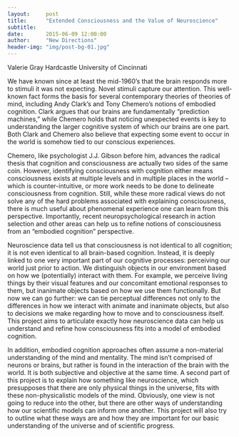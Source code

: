 ```yaml
---
layout:     post
title:      "Extended Consciousness and the Value of Neuroscience"
subtitle:   
date:       2015-06-09 12:00:00
author:     "New Directions"
header-img: "img/post-bg-01.jpg"
---
```


Valerie Gray Hardcastle
University of Cincinnati


We have known since at least the mid-1960’s that the brain responds more to stimuli it was not expecting. Novel stimuli capture our attention. This well-known fact forms the basis for several contemporary theories of theories of mind, including Andy Clark’s and Tony Chemero’s notions of embodied cognition. Clark argues that our brains are fundamentally “prediction machines,” while Chemero holds that noticing unexpected events is key to understanding the larger cognitive system of which our brains are one part. Both Clark and Chemero also believe that expecting some event to occur in the world is somehow tied to our conscious experiences.

Chemero, like psychologist J.J. Gibson before him, advances the radical thesis that cognition and consciousness are actually two sides of the same coin. However, identifying consciousness with cognition either means consciousness exists at multiple levels and in multiple places in the world – which is counter-intuitive, or more work needs to be done to delineate consciousness from cognition. Still, while these more radical views do not solve any of the hard problems associated with explaining consciousness, there is much useful about phenomenal experience one can learn from this perspective. Importantly, recent neuropsychological research in action selection and other areas can help us to refine notions of consciousness from an “embodied cognition” perspective.

Neuroscience data tell us that consciousness is not identical to all cognition; it is not even identical to all brain-based cognition. Instead, it is deeply linked to one very important part of our cognitive processes: perceiving our world just prior to action. We distinguish objects in our environment based on how we (potentially) interact with them. For example, we perceive living things by their visual features and our concomitant emotional responses to them, but inanimate objects based on how we use them functionally. But now we can go further: we can tie perceptual differences not only to the differences in how we interact with animate and inanimate objects, but also to decisions we make regarding how to move and to consciousness itself. This project aims to articulate exactly how neuroscience data can help us understand and refine how consciousness fits into a model of embodied cognition.

In addition, embodied cognition approaches often assume a non-material understanding of the mind and mentality. The mind isn’t comprised of neurons or brains, but rather is found in the interaction of the brain with the world. It is both subjective and objective at the same time. A second part of this project is to explain how something like neuroscience, which presupposes that there are only physical things in the universe, fits with these non-physicalistic models of the mind. Obviously, one view is not going to reduce into the other, but there are other ways of understanding how our scientific models can inform one another. This project will also try to outline what these ways are and how they are important for our basic understanding of the universe and of scientific progress.